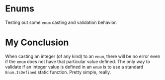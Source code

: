 Enums
=====

Testing out some `enum` casting and validation behavior.

My Conclusion
=============

When casting an integer (of any kind) to an `enum`, there will be no error even
if the `enum` does not have that particular value defined. The only way to
validate if an integer value is defined in an `enum` is to use a standard
`Enum.IsDefined` static function. Pretty simple, really.
